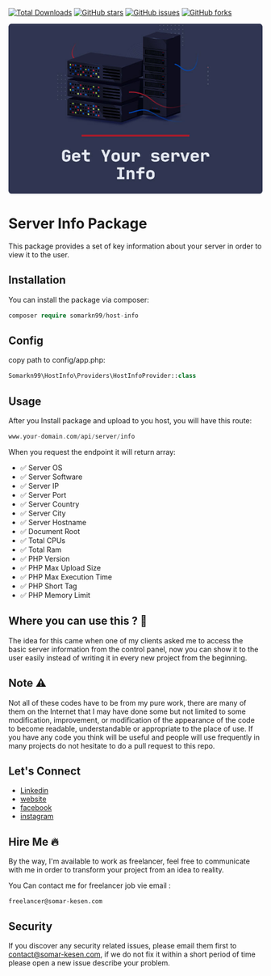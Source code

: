 [![Total Downloads](https://img.shields.io/github/downloads/somarkn99/Server-Info/total.svg)](https://packagist.org/packages/somarkn99/Server-Info)
[![GitHub stars](https://img.shields.io/github/stars/somarkn99/Server-Info)](https://github.com/somarkn99/Server-Info/stargazers)
[![GitHub issues](https://img.shields.io/github/issues/Syrian-Open-Source/laravel-short-artisan)](https://github.com/Syrian-Open-Source/laravel-short-artisan/issues)
[![GitHub forks](https://img.shields.io/github/forks/somarkn99/Server-Info)](https://github.com/somarkn99/Server-Info/network)

![logo](assets/logo.jpg)

# Server Info Package

This package provides a set of key information about your server in order to view it to the user.

## Installation

You can install the package via composer:

```php
composer require somarkn99/host-info
```

## Config

copy path to config/app.php:

```php
Somarkn99\HostInfo\Providers\HostInfoProvider::class
```


Usage
-------
After you Install package and upload to you host, you will have this route:

```php
www.your-domain.com/api/server/info
```

When you request the endpoint it will return array:

- ✅ Server OS
- ✅ Server Software
- ✅ Server IP
- ✅ Server Port
- ✅ Server Country
- ✅ Server City
- ✅ Server Hostname
- ✅ Document Root
- ✅ Total CPUs
- ✅ Total Ram
- ✅ PHP Version
- ✅ PHP Max Upload Size
- ✅ PHP Max Execution Time
- ✅ PHP Short Tag
- ✅ PHP Memory Limit

Where you can use this ? :thinking:	
-------
The idea for this came when one of my clients asked me to access the basic server information from the control panel, now you can show it to the user easily instead of writing it in every new project from the beginning.

Note :warning:	
-------
Not all of these codes have to be from my pure work, there are many of them on the Internet that I may have done some but not limited to some modification, improvement, or modification of the appearance of the code to become readable, understandable or appropriate to the place of use.
If you have any code you think will be useful and people will use frequently in many projects do not hesitate to do a pull request to this repo.

Let's Connect
-------

- [Linkedin](https://www.linkedin.com/in/somarkn99/)
- [website](https://www.somar-kesen.com/)
- [facebook](https://www.facebook.com/SomarKesen)
- [instagram](https://www.instagram.com/somar_kn/)

Hire Me :fire:
-------
By the way, I'm available to work as freelancer, feel free to communicate with me in order to transform your project from an idea to reality.

You Can contact me for freelancer job vie email :
```
freelancer@somar-kesen.com
```

Security
--------

If you discover any security related issues, please email them first to contact@somar-kesen.com,
if we do not fix it within a short period of time please open a new issue describe your problem.
